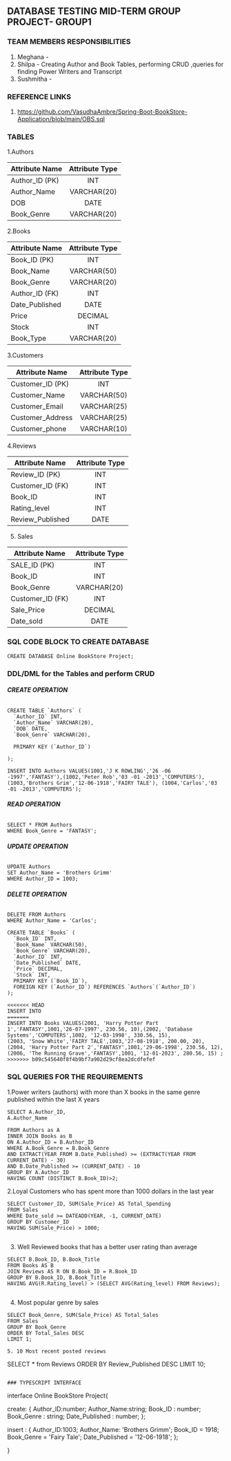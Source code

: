 ## DATABASE TESTING MID-TERM GROUP PROJECT- GROUP1

### TEAM MEMBERS RESPONSIBILITIES
1. Meghana - 
2. Shilpa - Creating Author and Book Tables, performing CRUD ,queries for finding Power Writers and Transcript
3. Sushmitha - 

### REFERENCE LINKS
1. https://github.com/VasudhaAmbre/Spring-Boot-BookStore-Application/blob/main/OBS.sql


### TABLES
1.Authors


| Attribute Name  | Attribute Type|
| ------------- |:-------------:|
| Author_ID  (PK)   | INT           |
| Author_Name   | VARCHAR(20)   |
| DOB| DATE          |
| Book_Genre    | VARCHAR(20)   |


2.Books

| Attribute Name  | Attribute Type|
| ------------- |:-------------:|
| Book_ID  (PK)   | INT           |
| Book_Name   | VARCHAR(50)   |
| Book_Genre    | VARCHAR(20)   |
| Author_ID    (FK)   | INT           |
|Date_Published | DATE|
| Price| DECIMAL         |
|Stock| INT|
|Book_Type| VARCHAR(20)|

3.Customers

| Attribute Name  | Attribute Type|
| ------------- |:-------------:|
| Customer_ID  (PK)   | INT           |
| Customer_Name   | VARCHAR(50)   |
| Customer_Email    | VARCHAR(25)   |
| Customer_Address   | VARCHAR(25)     |
|Customer_phone | VARCHAR(10)|

4.Reviews

| Attribute Name  | Attribute Type|
| ------------- |:-------------:|
| Review_ID  (PK)   | INT           |
| Customer_ID (FK)   | INT   |
| Book_ID       | INT           |
| Rating_level       | INT           |
| Review_Published| DATE          |

5. Sales

| Attribute Name  | Attribute Type|
| ------------- |:-------------:|
| SALE_ID  (PK)   | INT           |
| Book_ID   | INT   |
| Book_Genre    | VARCHAR(20)   |
| Customer_ID (FK)   | INT   |
| Sale_Price     | DECIMAL           |
|Date_sold | DATE|





### SQL CODE BLOCK TO CREATE DATABASE
```
CREATE DATABASE Online BookStore Project;
```
### DDL/DML for the Tables and perform CRUD 
###### *****CREATE OPERATION*****
```
CREATE TABLE `Authors` (
  `Author_ID` INT,
  `Author_Name` VARCHAR(20),
  `DOB` DATE,
  `Book_Genre` VARCHAR(20),
  
  PRIMARY KEY (`Author_ID`)
  
);

INSERT INTO Authors VALUES(1001,'J K ROWLING','26 -06 -1997','FANTASY'),(1002,'Peter Rob','03 -01 -2013','COMPUTERS'),
(1003,'Brothers Grim','12-06-1918','FAIRY TALE'), (1004,'Carlos','03 -01 -2013','COMPUTERS');
```
###### *****READ OPERATION*****
```
SELECT * FROM Authors 
WHERE Book_Genre = 'FANTASY';
```
###### *****UPDATE OPERATION*****
```
UPDATE Authors 
SET Author_Name = 'Brothers Grimm'
WHERE Author_ID = 1003;
```

###### *****DELETE OPERATION*****
```
DELETE FROM Authors 
WHERE Author_Name = 'Carlos';
```
```
CREATE TABLE `Books` (
  `Book_ID` INT,
  `Book_Name` VARCHAR(50),
  `Book_Genre` VARCHAR(20),
  `Author_ID` INT,
  `Date_Published` DATE,
  `Price` DECIMAL,
  `Stock` INT,
  PRIMARY KEY (`Book_ID`),
  FOREIGN KEY (`Author_ID`) REFERENCES `Authors`(`Author_ID`)
);

<<<<<<< HEAD
INSERT INTO
=======
INSERT INTO Books VALUES(2001, 'Harry Potter Part 1','FANTASY',1001,'26-07-1997', 230.56, 10),(2002, 'Database Systems','COMPUTERS',1002, '12-03-1998', 330.56, 15), 
(2003, 'Snow White','FAIRY TALE',1003,'27-08-1918', 200.00, 20), (2004, 'Harry Potter Part 2','FANTASY',1001,'29-06-1998', 230.56, 12), (2006, 'The Running Grave','FANTASY',1001, '12-01-2023', 280.56, 15) ;
>>>>>>> b09c545640f8f4b9bf7a902d29cf8ea2dcdfefef
```
### SQL QUERIES FOR THE REQUIREMENTS
1.Power writers (authors) with more than X books in the same genre published within the last X years
```
SELECT A.Author_ID,
A.Author_Name

FROM Authors as A
INNER JOIN Books as B
ON A.Author_ID = B.Author_ID
WHERE A.Book_Genre = B.Book_Genre
AND EXTRACT(YEAR FROM B.Date_Published) >= (EXTRACT(YEAR FROM CURRENT_DATE) - 30)
AND B.Date_Published >= (CURRENT_DATE) - 10
GROUP BY A.Author_ID
HAVING COUNT (DISTINCT B.Book_ID)>2;

```
2.Loyal Customers who has spent more than 1000 dollars in the last year
```
SELECT Customer_ID, SUM(Sale_Price) AS Total_Spending
FROM Sales
WHERE Date_sold >= DATEADD(YEAR, -1, CURRENT_DATE)
GROUP BY Customer_ID
HAVING SUM(Sale_Price) > 1000;


```
3. Well Reviewed books that has a better user rating than average
```
SELECT B.Book_ID, B.Book_Title
FROM Books AS B
JOIN Reviews AS R ON B.Book_ID = R.Book_ID
GROUP BY B.Book_ID, B.Book_Title
HAVING AVG(R.Rating_level) > (SELECT AVG(Rating_level) FROM Reviews);


```
4. Most popular genre by sales
```
SELECT Book_Genre, SUM(Sale_Price) AS Total_Sales
FROM Sales
GROUP BY Book_Genre
ORDER BY Total_Sales DESC
LIMIT 1;
```

```
5. 10 Most recent posted reviews
```
SELECT * from Reviews
ORDER BY Review_Published DESC
LIMIT 10;
```

### TYPESCRIPT INTERFACE
```
interface Online BookStore Project{
  

create: 
{
  Author_ID:number;
  Author_Name:string;
  Book_ID : number;
  Book_Genre : string;
  Date_Published : number;
};

insert : 
{
  Author_ID:1003;
  Author_Name: 'Brothers Grimm';
  Book_ID = 1918;
  Book_Genre = 'Fairy Tale';
  Date_Published = '12-06-1918';
};


}
```